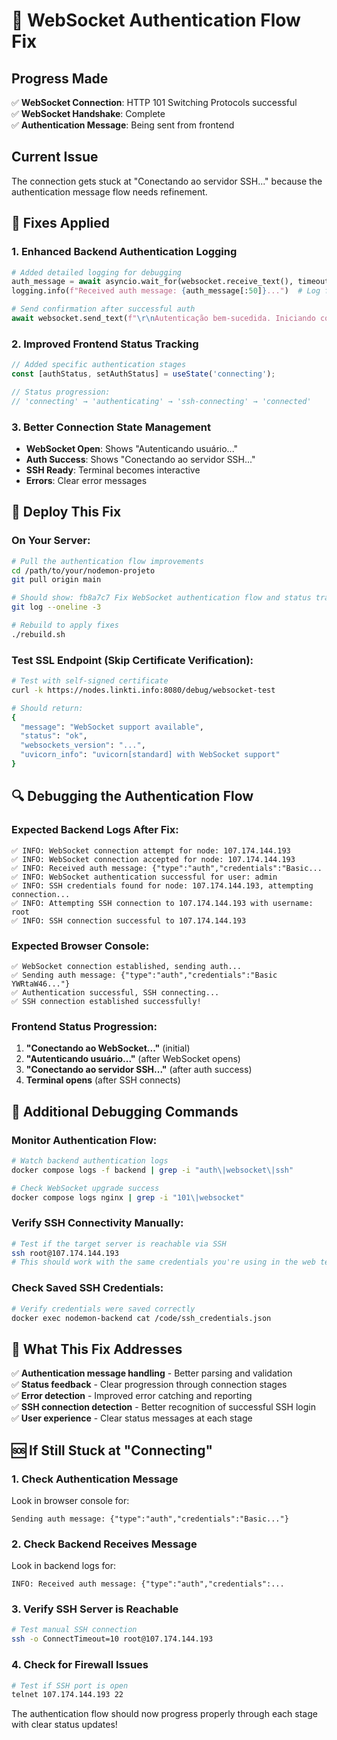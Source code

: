 # 🔄 **WebSocket Authentication Flow Fix**

## **Progress Made**
✅ **WebSocket Connection**: HTTP 101 Switching Protocols successful  
✅ **WebSocket Handshake**: Complete  
✅ **Authentication Message**: Being sent from frontend  

## **Current Issue**
The connection gets stuck at "Conectando ao servidor SSH..." because the authentication message flow needs refinement.

## **🔧 Fixes Applied**

### **1. Enhanced Backend Authentication Logging**
```python
# Added detailed logging for debugging
auth_message = await asyncio.wait_for(websocket.receive_text(), timeout=10)
logging.info(f"Received auth message: {auth_message[:50]}...")  # Log first 50 chars

# Send confirmation after successful auth
await websocket.send_text(f"\r\nAutenticação bem-sucedida. Iniciando conexão SSH...\r\n")
```

### **2. Improved Frontend Status Tracking**
```javascript
// Added specific authentication stages
const [authStatus, setAuthStatus] = useState('connecting');

// Status progression:
// 'connecting' → 'authenticating' → 'ssh-connecting' → 'connected'
```

### **3. Better Connection State Management**
- **WebSocket Open**: Shows "Autenticando usuário..."
- **Auth Success**: Shows "Conectando ao servidor SSH..."  
- **SSH Ready**: Terminal becomes interactive
- **Errors**: Clear error messages

## **🚀 Deploy This Fix**

### **On Your Server:**
```bash
# Pull the authentication flow improvements
cd /path/to/your/nodemon-projeto
git pull origin main

# Should show: fb8a7c7 Fix WebSocket authentication flow and status tracking
git log --oneline -3

# Rebuild to apply fixes
./rebuild.sh
```

### **Test SSL Endpoint (Skip Certificate Verification):**
```bash
# Test with self-signed certificate
curl -k https://nodes.linkti.info:8080/debug/websocket-test

# Should return:
{
  "message": "WebSocket support available",
  "status": "ok", 
  "websockets_version": "...",
  "uvicorn_info": "uvicorn[standard] with WebSocket support"
}
```

## **🔍 Debugging the Authentication Flow**

### **Expected Backend Logs After Fix:**
```
✅ INFO: WebSocket connection attempt for node: 107.174.144.193
✅ INFO: WebSocket connection accepted for node: 107.174.144.193  
✅ INFO: Received auth message: {"type":"auth","credentials":"Basic...
✅ INFO: WebSocket authentication successful for user: admin
✅ INFO: SSH credentials found for node: 107.174.144.193, attempting connection...
✅ INFO: Attempting SSH connection to 107.174.144.193 with username: root
✅ INFO: SSH connection successful to 107.174.144.193
```

### **Expected Browser Console:**
```
✅ WebSocket connection established, sending auth...
✅ Sending auth message: {"type":"auth","credentials":"Basic YWRtaW46..."}
✅ Authentication successful, SSH connecting...
✅ SSH connection established successfully!
```

### **Frontend Status Progression:**
1. **"Conectando ao WebSocket..."** (initial)
2. **"Autenticando usuário..."** (after WebSocket opens)  
3. **"Conectando ao servidor SSH..."** (after auth success)
4. **Terminal opens** (after SSH connects)

## **🔧 Additional Debugging Commands**

### **Monitor Authentication Flow:**
```bash
# Watch backend authentication logs
docker compose logs -f backend | grep -i "auth\|websocket\|ssh"

# Check WebSocket upgrade success  
docker compose logs nginx | grep -i "101\|websocket"
```

### **Verify SSH Connectivity Manually:**
```bash
# Test if the target server is reachable via SSH
ssh root@107.174.144.193
# This should work with the same credentials you're using in the web terminal
```

### **Check Saved SSH Credentials:**
```bash  
# Verify credentials were saved correctly
docker exec nodemon-backend cat /code/ssh_credentials.json
```

## **🎯 What This Fix Addresses**

✅ **Authentication message handling** - Better parsing and validation  
✅ **Status feedback** - Clear progression through connection stages  
✅ **Error detection** - Improved error catching and reporting  
✅ **SSH connection detection** - Better recognition of successful SSH login  
✅ **User experience** - Clear status messages at each stage  

## **🆘 If Still Stuck at "Connecting"**

### **1. Check Authentication Message**
Look in browser console for:
```
Sending auth message: {"type":"auth","credentials":"Basic..."}
```

### **2. Check Backend Receives Message**
Look in backend logs for:
```
INFO: Received auth message: {"type":"auth","credentials":...
```

### **3. Verify SSH Server is Reachable**
```bash
# Test manual SSH connection
ssh -o ConnectTimeout=10 root@107.174.144.193
```

### **4. Check for Firewall Issues**
```bash
# Test if SSH port is open
telnet 107.174.144.193 22
```

The authentication flow should now progress properly through each stage with clear status updates!